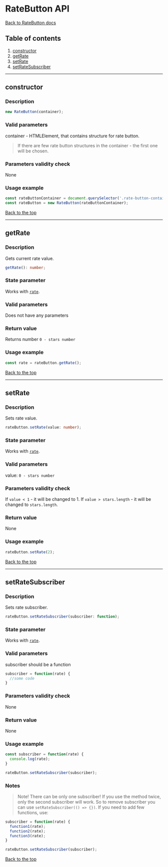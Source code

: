 <a name="top"></a>

# RateButton API
[Back to RateButton docs](rate-button.md)

## Table of contents
1. [constructor](#constructor)
2. [getRate](#getrate)
3. [setRate](#setrate)
4. [setRateSubscriber](#setratesubscriber)


***
<a name="constructor"></a>

## constructor

### Description
```js
new RateButton(container);
```

### Valid parameters
container - HTMLElement, that contains structure for rate button. 
> If there are few rate button structures in the container - the first one will be chosen.

### Parameters validity check
None

### Usage example
```js
const rateButtonContainer = document.querySelector('.rate-button-container');
const rateButton = new RateButton(rateButtonContainer);
```

[Back to the top](#top)


***
<a name="getrate"></a>

## getRate

### Description
Gets current rate value.

```ts
getRate(): number;
```

### State parameter
Works with [`rate`](rate-button.state.md#rate).

### Valid parameters
Does not have any parameters

### Return value
Returns number `0 - stars number`

### Usage example
```js
const rate = rateButton.getRate();
```

[Back to the top](#top)


***
<a name="setRate"></a>

## setRate

### Description
Sets rate value.
```ts
rateButton.setRate(value: number);
```

### State parameter
Works with [`rate`](rate-button.state.md#rate).

### Valid parameters
value: `0 - stars number`

### Parameters validity check
If `value < 1` - it will be changed to 1.
If `value > stars.length` - it will be changed to `stars.length`.

### Return value
None

### Usage example
```js
rateButton.setRate(2);
```

[Back to the top](#top)


***
<a name="setratesubscriber"></a>

## setRateSubscriber

### Description
Sets rate subscriber.
```ts
rateButton.setRateSubscriber(subscriber: function);
```

### State parameter
Works with [`rate`](rate-button.state.md#rate).

### Valid parameters
subscriber should be a function
```js
subscriber = function(rate) {
  //some code
}
```

### Parameters validity check
None

### Return value
None

### Usage example
```js
const subscriber = function(rate) {
  console.log(rate);
}

rateButton.setRateSubscriber(subscriber);
```

### Notes
> Note! There can be only one subscriber! If you use the method twice, only the second subscriber will work.
So to remove subscriber you can use `setRateSubscriber(() => {})`.
If you need to add few functions, use:
```js
subscriber = function(rate) {
  function1(rate);
  function2(rate);
  function3(rate);
}

rateButton.setRateSubscriber(subscriber);
```

[Back to the top](#top)
